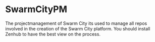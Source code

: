 # SwarmCityPM
The projectmanagement of Swarm City
its used to manage all repos involved in the creation of the Swarm City platform. 
You should install Zenhub to have the best view on the process.

